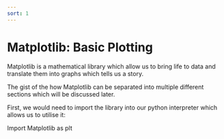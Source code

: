 ```yaml
---
sort: 1
---
```


# Matplotlib: Basic Plotting

Matplotlib is a mathematical library which allow us to bring life to data and translate them into graphs which tells us a story.

The gist of the how Matplotlib can be separated into multiple different sections which will be discussed later. 

First, we would need to import the library into our python interpreter which allows us to utilise it:

Import Matplotlib as plt

